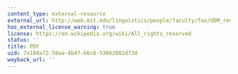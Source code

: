 ```yaml
---
content_type: external-resource
external_url: http://web.mit.edu/linguistics/people/faculty/fox/UDM_revised.pdf
has_external_license_warning: true
license: https://en.wikipedia.org/wiki/All_rights_reserved
status: ''
title: PDF
uid: 7a180a72-58aa-4b47-b6c8-53662602d73d
wayback_url: ''
---
```

